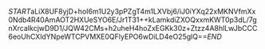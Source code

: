 $START$aLiX8UF8yjD+hoI6m1U2y3pPZgT4m1LXVbj6/iJ0iYXq22xMKNVfmXx0Ndb4R40AmAOT2HXUeSYO6E/Jr1T31++kLamkdiZXOQxxmKWT0p3dL/7gnXrcaIkcjwD9D1/JQW42CMs+h2uheH4hoZxEGKk30z+Ztzz4A8hlLwJbCCC6eoUhCXldYNpeWTCPVMXE0QFlyEPO6wDiLD4eO25glQ==$END$